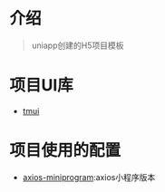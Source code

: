 # 介绍
> uniapp创建的H5项目模板

# 项目UI库
- [tmui](https://tmui.design/)

# 项目使用的配置

- [axios-miniprogram](https://axios-miniprogram.com/):axios小程序版本